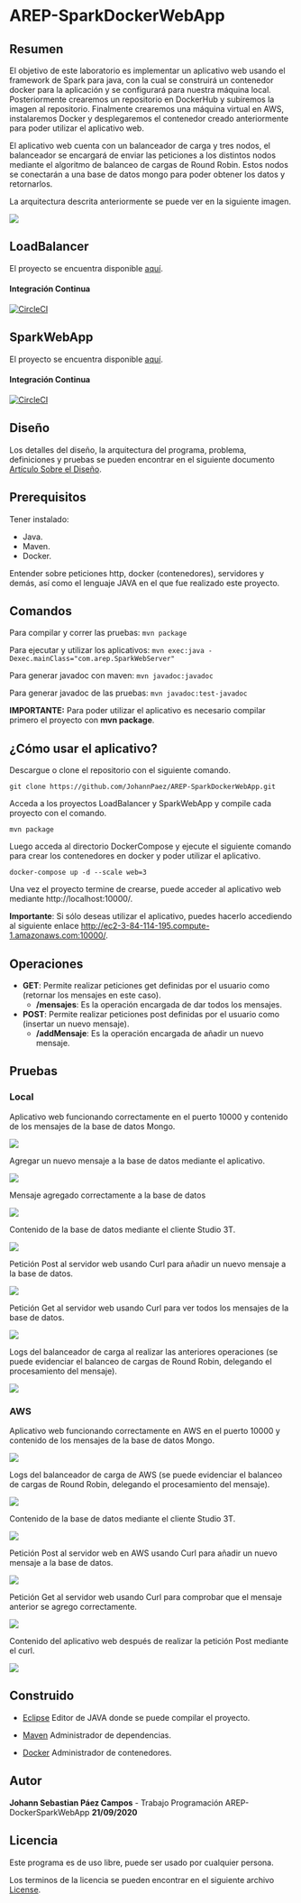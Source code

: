# AREP-SparkDockerWebApp

## Resumen
El objetivo de este laboratorio es implementar un aplicativo web usando el framework de Spark para java, con la cual se construirá un contenedor docker para la aplicación y se configurará para nuestra máquina local.
Posteriormente crearemos un repositorio en DockerHub y subiremos la imagen al repositorio.
Finalmente crearemos una máquina virtual en AWS, instalaremos Docker y desplegaremos el contenedor creado anteriormente para poder utilizar el aplicativo web.

El aplicativo web cuenta con un balanceador de carga y tres nodos, el balanceador se encargará de enviar las peticiones a los distintos nodos mediante el algoritmo de balanceo de cargas de Round Robin.
Estos nodos se conectarán a una base de datos mongo para poder obtener los datos y retornarlos.

La arquitectura descrita anteriormente se puede ver en la siguiente imagen.

![](Images/Diagrama.png)

## LoadBalancer
El proyecto se encuentra disponible [aquí](https://github.com/JohannPaez/AREP-LoadBalancer-SparkDockerWebApp).
#### Integración Continua
[![CircleCI](https://circleci.com/gh/JohannPaez/AREP-LoadBalancer-SparkDockerWebApp.svg?style=svg)](https://circleci.com/gh/JohannPaez/AREP-LoadBalancer-SparkDockerWebApp)

## SparkWebApp
El proyecto se encuentra disponible [aquí](https://github.com/JohannPaez/AREP-SparkWebApp-SparkDockerWebApp).
#### Integración Continua
[![CircleCI](https://circleci.com/gh/JohannPaez/AREP-SparkWebApp-SparkDockerWebApp.svg?style=svg)](https://circleci.com/gh/JohannPaez/AREP-SparkWebApp-SparkDockerWebApp)

  ## Diseño
 Los detalles del diseño, la arquitectura del programa, problema, definiciones y pruebas se pueden encontrar en el siguiente documento [Artículo Sobre el Diseño](ArquitecturaDockerSparkWebApp.pdf).
   
 ## Prerequisitos
 Tener instalado:
 - Java.
 - Maven.
 - Docker.
 
 Entender sobre peticiones http, docker (contenedores), servidores y demás, así como el lenguaje JAVA en el que fue realizado este proyecto.
 
 ## Comandos 
  Para compilar y correr las pruebas: ```mvn package```
  
  Para ejecutar y utilizar los aplicativos: ```mvn exec:java -Dexec.mainClass="com.arep.SparkWebServer"```
  
  Para generar javadoc con maven: ```mvn javadoc:javadoc```
  
  Para generar javadoc de las pruebas: ```mvn javadoc:test-javadoc```
  
  **IMPORTANTE:** Para poder utilizar el aplicativo es necesario compilar primero el proyecto con **mvn package**.
 
 ## ¿Cómo usar el aplicativo?
 Descargue o clone el repositorio con el siguiente comando.
 
    git clone https://github.com/JohannPaez/AREP-SparkDockerWebApp.git
    
Acceda a los proyectos LoadBalancer y SparkWebApp y compile cada proyecto con el comando.

    mvn package

Luego acceda al directorio DockerCompose y ejecute el siguiente comando para crear los contenedores en docker y poder utilizar el aplicativo.

    docker-compose up -d --scale web=3

Una vez el proyecto termine de crearse, puede acceder al aplicativo web mediante http://localhost:10000/.       

**Importante**: Si sólo deseas utilizar el aplicativo, puedes hacerlo accediendo al siguiente enlace http://ec2-3-84-114-195.compute-1.amazonaws.com:10000/.

 ## Operaciones
 - **GET**: Permite realizar peticiones get definidas por el usuario como (retornar los mensajes en este caso).
 	- **/mensajes**: Es la operación encargada de dar todos los mensajes.
 - **POST**: Permite realizar peticiones post definidas por el usuario como (insertar un nuevo mensaje).
 	- **/addMensaje**: Es la operación encargada de añadir un nuevo mensaje.


## Pruebas
### Local
Aplicativo web funcionando correctamente en el puerto 10000 y contenido de los mensajes de la base de datos Mongo.

![](Images/imagen1.png)

Agregar un nuevo mensaje a la base de datos mediante el aplicativo.

![](Images/imagen2.png)

Mensaje agregado correctamente a la base de datos 

![](Images/imagen3.png)

Contenido de la base de datos mediante el cliente Studio 3T.

![](Images/imagen4.png)

Petición Post al servidor web usando Curl para añadir un nuevo mensaje a la base de datos.

![](Images/imagen2_2.png)

Petición Get al servidor web usando Curl para ver todos los mensajes de la base de datos.

![](Images/imagen2_3.png)

Logs del balanceador de carga al realizar las anteriores operaciones (se puede evidenciar el balanceo de cargas de Round Robin, delegando el procesamiento del mensaje).

![](Images/imagen5.png)

### AWS

Aplicativo web funcionando correctamente en AWS en el puerto 10000 y contenido de los mensajes de la base de datos Mongo.

![](Images/imagen6.png)

Logs del balanceador de carga de AWS (se puede evidenciar el balanceo de cargas de Round Robin, delegando el procesamiento del mensaje).

![](Images/imagen7.png)

Contenido de la base de datos mediante el cliente Studio 3T.

![](Images/imagen8.png)

Petición Post al servidor web en AWS usando Curl para añadir un nuevo mensaje a la base de datos.

![](Images/imagen9.png)

Petición Get al servidor web usando Curl para comprobar que el mensaje anterior se agrego correctamente.

![](Images/imagen10.png)

Contenido del aplicativo web después de realizar la petición Post mediante el curl.

![](Images/imagen11.png)


## Construido 
- [Eclipse](https://www.eclipse.org/) Editor de JAVA donde se puede compilar el proyecto.

- [Maven](https://maven.apache.org/) Administrador de dependencias.

- [Docker](https://www.docker.com/) Administrador de contenedores.

## Autor
**Johann Sebastian Páez Campos** - Trabajo Programación AREP-DockerSparkWebApp **21/09/2020**

## Licencia
Este programa es de uso libre, puede ser usado por cualquier persona.

Los terminos de la licencia se pueden encontrar en el siguiente archivo [License](LICENSE).
